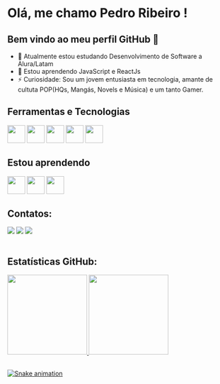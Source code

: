 # Olá, me chamo Pedro Ribeiro ! 
## Bem vindo ao meu perfil GitHub 👋

- 🔭 Atualmente estou estudando Desenvolvimento de Software a Alura/Latam
- 🌱 Estou aprendendo JavaScript e ReactJs
- ⚡ Curiosidade: Sou um jovem entusiasta em tecnologia, amante de cultuta POP(HQs, Mangás, Novels e Música) e um tanto Gamer.

## Ferramentas e Tecnologias

<img loading="lazy" src="https://cdn.jsdelivr.net/gh/devicons/devicon/icons/git/git-original.svg" width="40" height="40"/> <img loading="lazy" src="https://cdn.jsdelivr.net/gh/devicons/devicon/icons/figma/figma-original.svg" width="40" height="40"/> <img loading="lazy" src="https://cdn.jsdelivr.net/gh/devicons/devicon/icons/vscode/vscode-original.svg" width="40" height="40"/> <img loading="lazy" src="https://cdn.jsdelivr.net/gh/devicons/devicon/icons/html5/html5-original.svg" width="40" height="40"/> <img loading="lazy"  src="https://cdn.jsdelivr.net/gh/devicons/devicon/icons/css3/css3-original.svg" width="40" height="40"/>

## Estou aprendendo

<img loading="lazy" src="https://cdn.jsdelivr.net/gh/devicons/devicon/icons/javascript/javascript-original.svg" width="40" height="40"/> <img  loading="lazy" src="https://cdn.jsdelivr.net/gh/devicons/devicon/icons/react/react-original.svg" width="40" height="40"/> <img  loading="lazy" src="https://cdn.jsdelivr.net/gh/devicons/devicon/icons/typescript/typescript-original.svg" width="40" height="40"/>

## Contatos:

<div>
<a href="https://instagram.com/pedroribeiro.costa_/" target="_blank"><img loading="lazy" src="https://img.shields.io/badge/-Instagram-%23E4405F?style=for-the-badge&logo=instagram&logoColor=white" target="_blank"></a>
<a href = "mailto:pedroribeiro.costa001@gmail.com
"><img loading="lazy" src="https://img.shields.io/badge/Gmail-D14836?style=for-the-badge&logo=gmail&logoColor=white" target="_blank"></a>
<a href="https://www.linkedin.com/in/pedroribeiro-costa/" target="_blank"><img loading="lazy" src="https://img.shields.io/badge/-LinkedIn-%230077B5?style=for-the-badge&logo=linkedin&logoColor=white" target="_blank"></a>   
</div>

<br>

## Estatísticas GitHub:
<div>
<a href="https://github.com/CodeRibeiro">
<img loading="lazy" height="180em" src="https://github-readme-stats.vercel.app/api/top-langs/?username=CodeRibeiro&layout=compact&langs_count=7&theme=dracula"/>
<img loading="lazy" height="180em" src="https://github-readme-stats.vercel.app/api?username=CodeRibeiro&show_icons=true&theme=dracula&include_all_commits=true&count_private=true"/>
</div>

<br>

![Snake animation](https://github.com/CodeRibeiro/CodeRibeiro/blob/output/github-contribution-grid-snake.svg)
          
          
          

          
          

